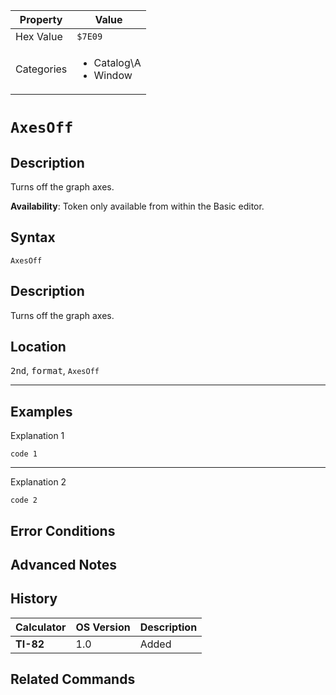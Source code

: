 | Property      | Value |
|---------------|-------|
| Hex Value     | `$7E09`|
| Categories    | <ul><li>Catalog\A</li><li>Window</li></ul> |

# `AxesOff`

## Description
Turns off the graph axes.


<b>Availability</b>: Token only available from within the Basic editor.

## Syntax
`AxesOff`

## Description
Turns off the graph axes.

## Location
<kbd>2nd</kbd>, <kbd>format</kbd>, `AxesOff`
<hr>

## Examples

Explanation 1
```ti-basic
code 1
```
---
Explanation 2
```ti-basic
code 2
```

## Error Conditions


## Advanced Notes


## History
| Calculator | OS Version | Description |
|------------|------------|-------------|
| <b>TI-82</b> | 1.0 | Added

## Related Commands

    